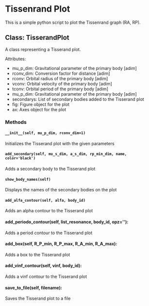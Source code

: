 # Tissenrand Plot


This is a simple python script to plot the Tissenrand graph (RA, RP). 

## Class: TisserandPlot

A class representing a Tisserand plot.

Attributes:
- mu_p_dim: Gravitational parameter of the primary body [adim]
- rconv_dim: Conversion factor for distance [adim]
- rconv: Orbital radius of the primary body [adim]
- vconv: Orbital velocity of the primary body [adim]
- tconv: Orbital period of the primary body [adim]
- mu_p_dim: Gravitational parameter of the primary body [adim]
- secondarys: List of secondary bodies added to the Tisserand plot
- fig: Figure object for the plot
- ax: Axes object for the plot

### Methods

#### `__init__(self, mu_p_dim, rconv_dim=1)`
Initializes the Tisserand plot with the given parameters

#### `add_secondary(self, mu_s_dim, a_s_dim, rp_min_dim, name, color='black')`
Adds a secondary body to the Tisserand plot

#### `show_body_names(self)`
Displays the names of the secondary bodies on the plot

#### `add_alfa_contour(self, alfa, body_id)`
Adds an alpha contour to the Tisserand plot

#### add_periodo_contour(self, list_resonance, body_id, opz=''): 
Adds a period contour to the Tisserand plot

#### add_box(self, R_P_min, R_P_max, R_A_min, R_A_max): 
Adds a box to the Tisserand plot

#### add_vinf_contour(self, vinf, body_id): 
Adds a vinf contour to the Tisserand plot

#### save_to_file(self, filename): 
Saves the Tisserand plot to a file


<!-- ## Class: TisserandPlot

The `TisserandPlot` class is used to create a Tisserand graph, which is a plot of the Tisserand parameter against the semi-major axis of a celestial body.

### Methods

#### `__init__(self, ra, rp)`

This is the constructor method for the `TisserandPlot` class. It initializes the class with the right ascension (ra) and the radius of perigee (rp).

#### `plot(self)`

This method generates the Tisserand plot using the provided right ascension and radius of perigee.

### Usage

Here is a basic example of how to use the `TisserandPlot` class:

```python
from tisserand_plot import TisserandPlot

# Initialize the class with right ascension and radius of perigee
tp = TisserandPlot(ra=1.0, rp=2.0)

# Generate the plot
tp.plot() -->